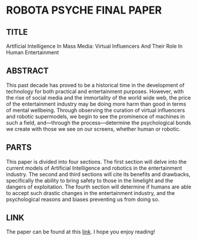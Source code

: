 # ROBOTA PSYCHE FINAL PAPER

## TITLE
Artificial Intelligence In Mass Media: Virtual Influencers And Their Role In Human Entertainment

## ABSTRACT
This past decade has proved to be a historical time in the development of technology for both practical and entertainment purposes. However, with the rise of social media and the immortality of the world wide web, the price of the entertainment industry may be doing more harm than good in terms of mental wellbeing. Through observing the curation of virtual influencers and robotic supermodels, we begin to see the prominence of machines in such a field, and––through the process––determine the psychological bonds we create with those we see on our screens, whether human or robotic.

## PARTS
This paper is divided into four sections. The first section will delve into the current models of Artificial Intelligence and robotics in the entertainment industry. The second and third sections will cite its benefits and drawbacks, specifically the ability to bring safety to those in the limelight and the dangers of exploitation. The fourth section will determine if humans are able to accept such drastic changes in the entertainment industry, and the psychological reasons and biases preventing us from doing so.

## LINK
The paper can be found at this [link](https://docs.google.com/document/d/1TDuKxJqR9WNQpL6kdYa22Q6JOpUftiiUWVrEKqCntOg/edit?usp=sharing). I hope you enjoy reading!

